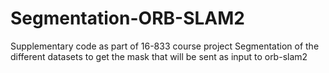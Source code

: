 # Segmentation-ORB-SLAM2
Supplementary code as part of 16-833 course project
Segmentation of the different datasets to get the mask that will be sent as input to orb-slam2
